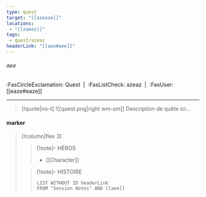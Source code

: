 ```yaml
---
type: quest
target: "[[azeaze]]"
locations:
 - "[[zaeez]]"
tags:
 - quest/azeaz
headerLink: "[[aee#aee]]"
---
```

###### aee
<span class="sub2">:FasCircleExclamation: Quest&nbsp;&nbsp;|&nbsp;&nbsp;:FasListCheck: azeaz&nbsp;&nbsp;|&nbsp;&nbsp;:FasUser: [[eaze#eaze]]</span>
___

> [!quote|no-t]
>![[quest.png|right wm-sm]] Description de quête ici...

#### marker
> [!column|flex 3]
> >[!note]- HÉROS
> >- [[Character]]
> 
>>[!note]- HISTOIRE
>>```dataview
>>LIST WITHOUT ID headerLink
>>FROM "Session Notes" AND [[aee]]

